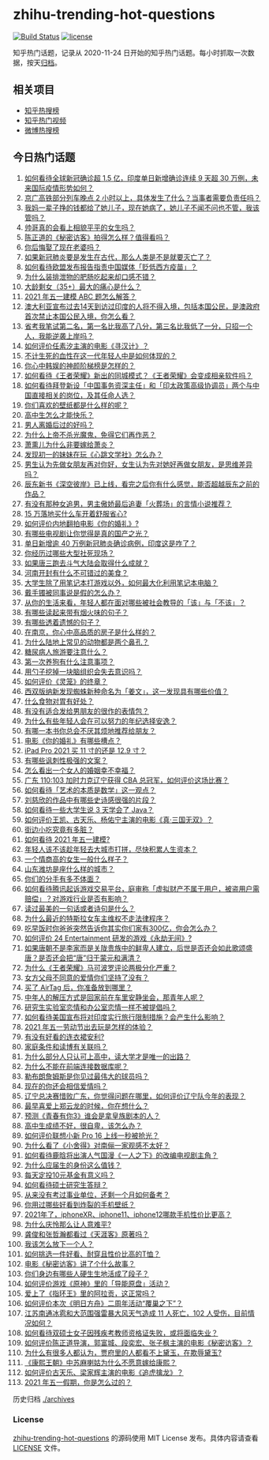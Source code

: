 # zhihu-trending-hot-questions

[![Build Status](https://github.com/justjavac/zhihu-trending-hot-questions/workflows/ci/badge.svg?branch=master)](https://github.com/justjavac/zhihu-trending-hot-questions/actions)
[![license](https://img.shields.io/github/license/justjavac/zhihu-trending-hot-questions)](https://github.com/justjavac/zhihu-trending-hot-questions/blob/master/LICENSE)

知乎热门话题，记录从 2020-11-24 日开始的知乎热门话题。每小时抓取一次数据，按天[归档](./archives)。

## 相关项目

- [知乎热搜榜](https://github.com/justjavac/zhihu-trending-top-search)
- [知乎热门视频](https://github.com/justjavac/zhihu-trending-hot-video)
- [微博热搜榜](https://github.com/justjavac/weibo-trending-hot-search)

## 今日热门话题

<!-- BEGIN -->
<!-- 最后更新时间 Sun May 02 2021 13:10:45 GMT+0800 (China Standard Time) -->

1. [如何看待全球新冠确诊超 1.5 亿，印度单日新增确诊连续 9 天超 30
   万例，未来国际疫情形势如何？](https://www.zhihu.com/question/457368252)
2. [京广高铁部分列车晚点 2
   小时以上，具体发生了什么？当事者需要负责任吗？](https://www.zhihu.com/question/457415431)
3. [我妈一辈子挣的钱都给了她儿子，现在她病了，她儿子不闻不问也不管，我该管吗？](https://www.zhihu.com/question/457182672)
4. [帅哥真的会看上相貌平平的女生吗？](https://www.zhihu.com/question/384512378)
5. [陈正道的《秘密访客》拍得怎么样？值得看吗？](https://www.zhihu.com/question/302455509)
6. [你后悔娶了现在老婆吗？](https://www.zhihu.com/question/315457601)
7. [如果新冠肺炎要是发生在古代，那么人类是不是就要灭亡了？](https://www.zhihu.com/question/386034997)
8. [如何看待欧盟发布报告指责中国媒体「贬低西方疫苗」？](https://www.zhihu.com/question/457156068)
9. [为什么装排泄物的肥肠吃起来却口感不错？](https://www.zhihu.com/question/344215207)
10. [大龄剩女（35+）最大的痛心是什么？](https://www.zhihu.com/question/440901341)
11. [2021 年五一建模 ABC 题怎么解答？](https://www.zhihu.com/question/457372672)
12. [澳大利亚宣布过去14天到访过印度的人将不得入境，包括本国公民，是澳政府首次禁止本国公民入境，你怎么看？](https://www.zhihu.com/question/457378118)
13. [省考我笔试第二名，第一名比我高了八分，第三名比我低了一分，只招一个人，我能逆袭上岸吗？](https://www.zhihu.com/question/325465519)
14. [如何评价任素汐主演的电影《寻汉计》？](https://www.zhihu.com/question/452124896)
15. [不计生死的血性在这一代年轻人中是如何体现的？](https://www.zhihu.com/question/455928947)
16. [你心中韩娱的神颜阶梯榜是怎样的？](https://www.zhihu.com/question/453629531)
17. [如何看待《王者荣耀》新出的同城模式？《王者荣耀》会变成相亲软件吗？](https://www.zhihu.com/question/457261841)
18. [如何看待拜登新设「中国事务资深主任」和「印太政策高级协调员」两个与中国直接相关的岗位，及其任命人选？](https://www.zhihu.com/question/439647733)
19. [你们喜欢的壁纸都是什么样的呢？](https://www.zhihu.com/question/450832983)
20. [高中生怎么才能快乐？](https://www.zhihu.com/question/444888990)
21. [男人离婚后过的好吗？](https://www.zhihu.com/question/347515903)
22. [为什么上帝不杀光魔鬼，免得它们再作恶？](https://www.zhihu.com/question/64073160)
23. [萧熏儿为什么非要嫁给萧炎？](https://www.zhihu.com/question/448033860)
24. [发现初一的妹妹在玩《心跳文学社》怎么办？](https://www.zhihu.com/question/457348681)
25. [男生认为先做女朋友再对你好，女生认为先对她好再做女朋友，是思维差异吗？](https://www.zhihu.com/question/456831567)
26. [辰东新书《深空彼岸》已上线，看完之后你有什么感觉，能否超越辰东之前的作品？](https://www.zhihu.com/question/457375922)
27. [有没有那种女追男，男主傲娇最后追妻「火葬场」的言情小说推荐？](https://www.zhihu.com/question/319718396)
28. [15 万落地买什么车开着舒服省心?](https://www.zhihu.com/question/441839447)
29. [如何评价内地翻拍电影《你的婚礼》?](https://www.zhihu.com/question/374474502)
30. [有哪些电视剧让你觉得是真的国产之光？](https://www.zhihu.com/question/441124825)
31. [单日新增逾 40 万例新冠肺炎确诊病例，印度这是咋了？](https://www.zhihu.com/question/457388433)
32. [你经历过哪些大型社死现场？](https://www.zhihu.com/question/439032546)
33. [如果唐三跑去斗气大陆会取得什么成就？](https://www.zhihu.com/question/457005456)
34. [河南开封有什么不可错过的美食？](https://www.zhihu.com/question/38508976)
35. [大学生除了用笔记本打游戏以外，如何最大化利用笔记本电脑？](https://www.zhihu.com/question/308214926)
36. [戴手镯被同事说是假的怎么办？](https://www.zhihu.com/question/451834381)
37. [从你的生活来看，年轻人都在面对哪些被社会教导的「该」与「不该」？](https://www.zhihu.com/question/457143615)
38. [有哪些读起来带有烟火味的句子？](https://www.zhihu.com/question/306579669)
39. [有哪些透着遗憾的句子？](https://www.zhihu.com/question/397959203)
40. [在南京，你心中高品质的房子是什么样的？](https://www.zhihu.com/question/451564840)
41. [为什么陆地上常见的动物都是两个鼻孔？](https://www.zhihu.com/question/456066433)
42. [糖尿病人旅游要注意什么？](https://www.zhihu.com/question/456984958)
43. [第一次养狗有什么注意事项？](https://www.zhihu.com/question/30965969)
44. [用勺子挖掉一块脑组织会失去意识吗？](https://www.zhihu.com/question/392867244)
45. [如何评价《灵笼》的终章？](https://www.zhihu.com/question/457072944)
46. [西双版纳新发现蜘蛛新种命名为「姜文」，这一发现具有哪些价值？](https://www.zhihu.com/question/457371552)
47. [什么食物对胃有好处？](https://www.zhihu.com/question/452782482)
48. [有没有适合发给男朋友的很作的表情包？](https://www.zhihu.com/question/403930549)
49. [为什么有些年轻人会在可以努力的年纪选择安逸？](https://www.zhihu.com/question/457144755)
50. [有哪一本书你总会不厌其烦地推荐给朋友？](https://www.zhihu.com/question/456541643)
51. [电影《你的婚礼》有哪些槽点？](https://www.zhihu.com/question/457315770)
52. [iPad Pro 2021 买 11 寸的还是 12.9 寸？](https://www.zhihu.com/question/455715172)
53. [有哪些讽刺性极强的文案？](https://www.zhihu.com/question/442190842)
54. [怎么看出一个女人的婚姻幸不幸福？](https://www.zhihu.com/question/276812701)
55. [广东 110:103 加时力克辽宁获得 CBA
    总冠军，如何评价这场比赛？](https://www.zhihu.com/question/457433248)
56. [如何看待「艺术的本质是数学」这一观点？](https://www.zhihu.com/question/453012362)
57. [刘慈欣的作品中有哪些史诗感很强的片段？](https://www.zhihu.com/question/320983320)
58. [如何看待一些大学生说 3 天学会了 Java？](https://www.zhihu.com/question/66535555)
59. [如何评价王凯、古天乐、杨佑宁主演的电影《真·三国无双》？](https://www.zhihu.com/question/456766202)
60. [街边小吃究竟有多脏？](https://www.zhihu.com/question/275756508)
61. [如何看待 2021 年五一建模?](https://www.zhihu.com/question/457077323)
62. [年轻人该不该趁年轻去大城市打拼，尽快积累人生资本？](https://www.zhihu.com/question/457144259)
63. [一个情商高的女生一般什么样子？](https://www.zhihu.com/question/325303800)
64. [山东潍坊是座什么样的城市？](https://www.zhihu.com/question/27131303)
65. [你们的分手有多不体面？](https://www.zhihu.com/question/363689631)
66. [如何看待腾讯起诉游戏交易平台，庭审称「虚拟财产不属于用户，被盗用户需赔偿」？对游戏行业是否有影响？](https://www.zhihu.com/question/457298163)
67. [读过最美的一句话或者诗句是什么？](https://www.zhihu.com/question/455795683)
68. [为什么最近的特斯拉女车主维权不走法律程序？](https://www.zhihu.com/question/457223564)
69. [吃早饭时你爸爸突然告诉你其实你们家有300亿，你会怎么办？](https://www.zhihu.com/question/447823721)
70. [如何评价 24 Entertainment
    研发的游戏《永劫无间》?](https://www.zhihu.com/question/361077302)
71. [如果唐朝不是李家而是关陇贵族中的鲜卑人建立，后世是否还会如此歌颂盛唐？是否还会把“唐”归于蒙元和满清？](https://www.zhihu.com/question/40242155)
72. [为什么《王者荣耀》马可波罗评论两极分化严重？](https://www.zhihu.com/question/450563897)
73. [女方父母不同意的爱情你们坚持了没有？](https://www.zhihu.com/question/450741243)
74. [买了 AirTag 后，你准备放到哪里？](https://www.zhihu.com/question/455714523)
75. [中年人的解压方式是回家前在车里安静坐会，那青年人呢？](https://www.zhihu.com/question/390992174)
76. [研究生实验室恋情和办公室恋情一样不被提倡吗？](https://www.zhihu.com/question/422926125)
77. [如何看待美国宣布将对印度实行旅行限制措施？会产生什么影响？](https://www.zhihu.com/question/457369354)
78. [2021 年五一劳动节出去玩是怎样的体验？](https://www.zhihu.com/question/454814759)
79. [有没有好看的连衣裙安利?](https://www.zhihu.com/question/371633748)
80. [家庭条件和读博有关联吗？](https://www.zhihu.com/question/447076124)
81. [为什么部分人只认可上高中，读大学才是唯一的出路？](https://www.zhihu.com/question/454929611)
82. [为什么不能在前端连接数据库呢？](https://www.zhihu.com/question/457087098)
83. [勒布朗詹姆斯是你见过最伟大的球员吗？](https://www.zhihu.com/question/437242038)
84. [现在的你还会相信爱情吗？](https://www.zhihu.com/question/455292387)
85. [辽宁总决赛惜败广东，你觉得问题在哪里，如何评价辽宁队今年的表现？](https://www.zhihu.com/question/457455834)
86. [最早喜爱上郑云龙的时候，你在想什么？](https://www.zhihu.com/question/454965660)
87. [预测《青春有你3》谁会是拿皇族剧本的人？](https://www.zhihu.com/question/442475543)
88. [高中生成绩不好，很自卑，该怎么办？](https://www.zhihu.com/question/454015933)
89. [如何评价联想小新 Pro 16 上线一秒被抢光？](https://www.zhihu.com/question/457352947)
90. [为什么看了《小舍得》对南俪一家观感不太好？](https://www.zhihu.com/question/456348765)
91. [如何看待鹿晗将出演人气国漫《一人之下》的改编电视剧主角？](https://www.zhihu.com/question/457280792)
92. [为什么应届生的身份这么值钱？](https://www.zhihu.com/question/296366864)
93. [每天定投10元基金有意义吗？](https://www.zhihu.com/question/400408500)
94. [如何看待硕士研究生答辩？](https://www.zhihu.com/question/317931767)
95. [从来没有考过事业单位，还剩一个月如何备考？](https://www.zhihu.com/question/351990894)
96. [你用过哪些好看到炸裂的手机壁纸？](https://www.zhihu.com/question/360400273)
97. [2021年了，iphoneXR、iphone11、iphone12哪款手机性价比更高？](https://www.zhihu.com/question/437168015)
98. [为什么庆怜那么让人意难平?](https://www.zhihu.com/question/456799483)
99. [龚俊和张哲瀚都看过《天涯客》原著吗？](https://www.zhihu.com/question/455307622)
100. [我该怎么放下一个人？](https://www.zhihu.com/question/447954221)
101. [如何挑选一件好看、耐穿且性价比高的T恤？](https://www.zhihu.com/question/404173699)
102. [电影《秘密访客》讲了个什么故事？](https://www.zhihu.com/question/457313735)
103. [你们身边有哪些人硬生生地活成了段子？](https://www.zhihu.com/question/52114382)
104. [如何评价游戏《原神》里的「导能原盘」活动？](https://www.zhihu.com/question/457259249)
105. [爱上了《指环王》里的阿拉贡，这正常吗？](https://www.zhihu.com/question/457230172)
106. [如何评价本次《明日方舟》二周年活动“覆巢之下”？](https://www.zhihu.com/question/457394249)
107. [江苏南通冰雹和大范围强雷暴大风天气造成 11 人死亡，102
     人受伤，目前情况如何？](https://www.zhihu.com/question/457376709)
108. [如何看待双硕士女子因残疾考教师资格证失败，或将面临失业？](https://www.zhihu.com/question/457095862)
109. [如何评价陈正道导演，郭富城、段奕宏、张子枫主演的电影《秘密访客》？](https://www.zhihu.com/question/404670407)
110. [为什么有很多人都认为，贾府里的人都看不上黛玉，在欺辱黛玉?](https://www.zhihu.com/question/457089903)
111. [《康熙王朝》中苏麻喇姑为什么不愿意嫁给康熙？](https://www.zhihu.com/question/300234602)
112. [如何评价古天乐、梁家辉主演的电影《追虎擒龙》？](https://www.zhihu.com/question/452349319)
113. [2021 年五一假期，你是怎么过的？](https://www.zhihu.com/question/457373821)

<!-- END -->

历史归档 [./archives](./archives)

### License

[zhihu-trending-hot-questions](https://github.com/justjavac/zhihu-trending-hot-questions)
的源码使用 MIT License 发布。具体内容请查看 [LICENSE](./LICENSE) 文件。
